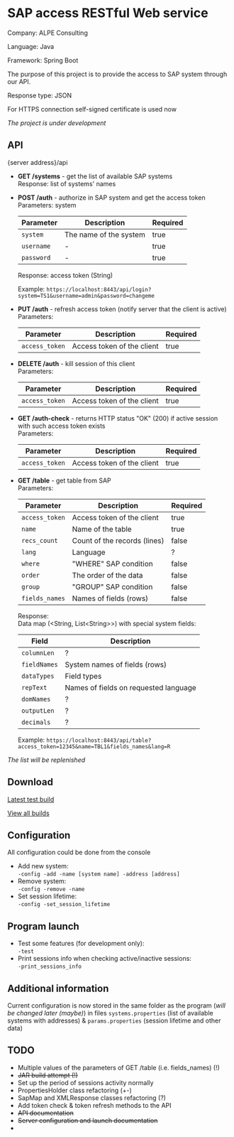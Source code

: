 # SAP access RESTful Web service

Company: ALPE Consulting

Language: Java

Framework: Spring Boot

The purpose of this project is to provide the access to SAP system through our API.

Response type: JSON

For HTTPS connection self-signed certificate is used now

*The project is under development*


## API

{server address}/api

* **GET /systems** - get the list of available SAP systems  
  Response: list of systems' names

* **POST /auth** - authorize in SAP system and get the access token  
  Parameters: system

  | Parameter  | Description           | Required |
  |------------|-----------------------|----------|
  | `system`   | The name of the system| true     |
  | `username` | -                     | true     |
  | `password` | -                     | true     |
  
  Response: access token (String)
  
  Example: `https://localhost:8443/api/login?system=TS1&username=admin&password=changeme`

* **PUT /auth** - refresh access token (notify server that the client is active)  
  Parameters:
  
  | Parameter     | Description                 | Required |
  |---------------|-----------------------------|----------|
  | `access_token`| Access token of the client  | true     |

* **DELETE /auth** - kill session of this client  
  Parameters:
  
  | Parameter     | Description                 | Required |
  |---------------|-----------------------------|----------|
  | `access_token`| Access token of the client  | true     |

* **GET /auth-check** - returns HTTP status "OK" (200) if active session with such access token exists  
  Parameters:
  
  | Parameter     | Description                 | Required |
  |---------------|-----------------------------|----------|
  | `access_token`| Access token of the client  | true     |

* **GET /table** - get table from SAP  
  Parameters:
  
  | Parameter     | Description                 | Required |
  |---------------|-----------------------------|----------|
  | `access_token`| Access token of the client  | true     |
  | `name`        | Name of the table           | true     |
  | `recs_count`  | Count of the records (lines)| false    |
  | `lang`        | Language                    | ?        |
  | `where`       | "WHERE" SAP condition       | false    |
  | `order`       | The order of the data       | false    |
  | `group`       | "GROUP" SAP condition       | false    |
  | `fields_names`| Names of fields (rows)      | false    |
  
  Response:  
  Data map (\<String, List\<String\>\>) with special system fields:
  
  | Field        | Description                           |
  |--------------|---------------------------------------|
  | `columnLen`  | ?                                     |
  | `fieldNames` | System names of fields (rows)         |
  | `dataTypes`  | Field types                           |
  | `repText`    | Names of fields on requested language |
  | `domNames`   | ?                                     |
  | `outputLen`  | ?                                     |
  | `decimals`   | ?                                     |
  
  Example: `https://localhost:8443/api/table?access_token=12345&name=TBL1&fields_names&lang=R`

*The list will be replenished*

## Download

[Latest test build](../master/builds/sap_access_service-0.0.1-SNAPSHOT.jar)

[View all builds](../master/builds)

## Configuration

All configuration could be done from the console

* Add new system:  
  `-config -add -name [system name] -address [address]`
* Remove system:  
  `-config -remove -name`
* Set session lifetime:  
  `-config -set_session_lifetime`


## Program launch

* Test some features (for development only):  
  `-test`
* Print sessions info when checking active/inactive sessions:  
  `-print_sessions_info`

## Additional information

Current configuration is now stored in the same folder as the program (*will be changed later (maybe)*)
in files `systems.properties` (list of available systems with addresses) & `params.properties` (session lifetime and other data)

## TODO

* Multiple values of the parameters of GET /table (i.e. fields_names) (!)
* ~~JAR build attempt (!)~~
* Set up the period of sessions activity normally
* PropertiesHolder class refactoring (+-)
* SapMap and XMLResponse classes refactoring (?)
* Add token check & token refresh methods to the API
* ~~API documentation~~
* ~~Server configuration and launch documentation~~
* 